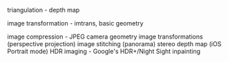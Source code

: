 triangulation - depth map

image transformation - imtrans, basic geometry

image compression - JPEG
camera geometry
image transformations (perspective projection)
image stitching (panorama)
stereo depth map (iOS Portrait mode)
HDR imaging - Google's HDR+/Night Sight
inpainting